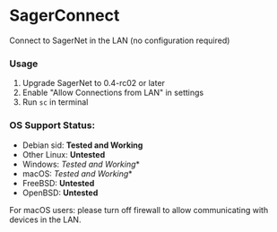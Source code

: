 # SagerConnect

Connect to SagerNet in the LAN (no configuration required)

### Usage

1. Upgrade SagerNet to 0.4-rc02 or later
2. Enable "Allow Connections from LAN" in settings
3. Run `sc` in terminal

### OS Support Status:

- Debian sid: **Tested and Working**
- Other Linux: **Untested**
- Windows: *Tested and Working**
- macOS: *Tested and Working**
- FreeBSD: **Untested**
- OpenBSD: **Untested**

For macOS users: please turn off firewall to allow communicating with devices in the LAN.